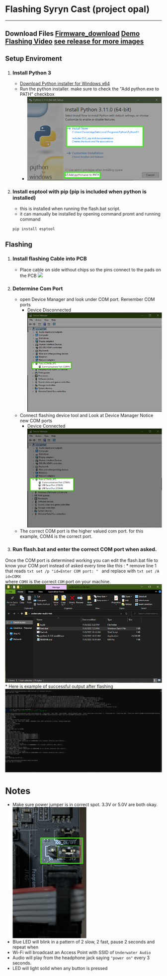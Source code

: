 # Flashing Syryn Cast (project opal)
---
Download Files
[Firmware_download](https://github.com/Ryan-Romig/opal-test-release/files/9954225/underwater-audio-test.zip)
[Demo Flashing Video]([https://objects.githubusercontent.com/github-production-release-asset-2e65be/563001662/9125b424-94a5-437a-ab45-cbda25d43c64?X-Amz-Algorithm=AWS4-HMAC-SHA256&X-Amz-Credential=AKIAIWNJYAX4CSVEH53A%2F20221107%2Fus-east-1%2Fs3%2Faws4_request&X-Amz-Date=20221107T175448Z&X-Amz-Expires=300&X-Amz-Signature=2bfca3fbf7693c810e90eb082787f292894c1dc4b6237f17e0355d6eeb24dcfe&X-Amz-SignedHeaders=host&actor_id=46287392&key_id=0&repo_id=563001662&response-content-disposition=attachment%3B%20filename%3DDEMO.mp4&response-content-type=application%2Foctet-stream](https://github.com/Ryan-Romig/opal-test-release/releases/download/v0.0.1/DEMO.mp4))
[see release for more images](https://github.com/Ryan-Romig/opal-test-release/releases/tag/v0.0.1)
---

## Setup Enviroment
1. ### Install Python 3
    * [Download Python installer for Windows x64](https://www.python.org/ftp/python/3.11.0/python-3.11.0-amd64.exe)
    * Run the python installer. make sure to check the "Add python.exe to PATH" checkbox 
        * ![python_install](/docs/assets//python_install.PNG)

2. ### Install esptool with pip (pip is included when python is installed)
    * this is installed when running the flash.bat script. 
    * it can manually be installed by opening command promt and running command 
    ```cmd
    pip install esptool
## Flashing
1. ### Install flashing Cable into PCB
    * Place cable on side without chips so the pins connect to the pads on the PCB
        ![](/docs/assets/)
2. ### Determine Com Port
    * open Device Manager and look under COM port. Remember COM ports
        * Device Disconnected
        ![com_before](/docs/assets/com_before.PNG)
    * Connect flashing device tool and Look at Device Manager Notice new COM ports
        * Device Connected
        ![com_after](/docs/assets/com_after.PNG)
    * The correct COM port is the higher valued com port. for this example, COM4 is the correct port. 

3. ### Run flash.bat and enter the correct COM port when asked.
Once the COM port is determined working you can edit the flash.bat file to know your COM port instead of asked every time like this : 
    * remove line 1 that reads 
        ```txt
        set /p "id=Enter COM port: "
        ```
        and replace with 
        ```txt
        set /A id=COMX
        ```        
        where ```COMX``` is the correct ```COM``` port on your machine.
        ![flash.bat_example](/docs/assets/flash.PNG)
    * Here is example of successful output after flashing
    ![example](/docs/assets/example.PNG)

# Notes
* Make sure power jumper is in correct spot. 3.3V or 5.0V are both okay.
    ![jumper_image](/docs/assets/jumper_image.png)
* Blue LED will blink in a pattern of 2 slow, 2 fast, pause 2 seconds and repeat when
* Wi-Fi will broadcast an Access Point with SSID of ```Underwater Audio```
* Audio will play from the headphone jack saying ``"power on"`` every 3 seconds.  
* LED will light solid when any button is pressed


